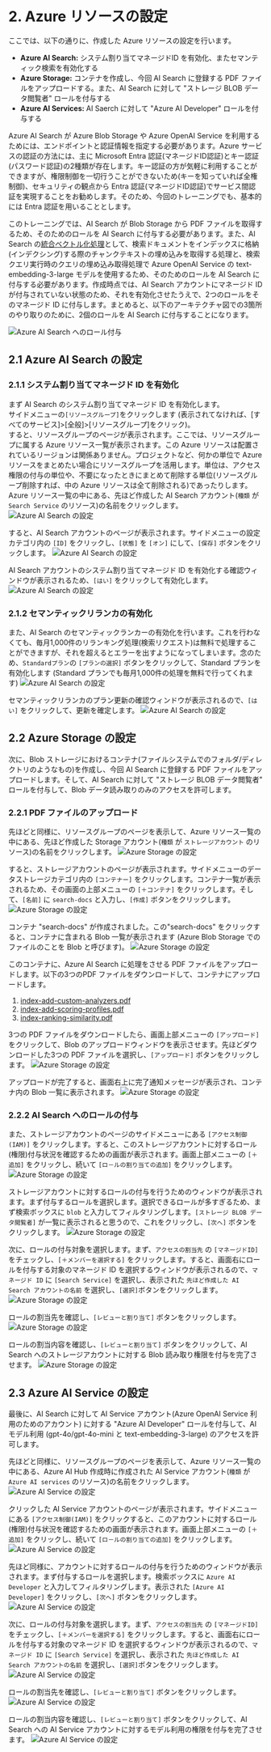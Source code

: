 # 2. Azure リソースの設定
ここでは、以下の通りに、作成した Azure リソースの設定を行います。
- **Azure AI Search:** システム割り当てマネージドID を有効化、またセマンティック検索を有効化する
- **Azure Storage:** コンテナを作成し、今回 AI Search に登録する PDF ファイルをアップロードする。また、AI Search に対して "ストレージ BLOB データ閲覧者" ロールを付与する
- **Azure AI Services:** AI Saerch に対して "Azure AI Developer" ロールを付与する

Azure AI Search が Azure Blob Storage や Azure OpenAI Service を利用するためには、エンドポイントと認証情報を指定する必要があります。Azure サービスの認証の方法には、主に Microsoft Entra 認証(マネージドID認証)とキー認証(パスワード認証)の2種類が存在します。キー認証の方が気軽に利用することができますが、権限制御を一切行うことができないため(キーを知っていれば全権制御)、セキュリティの観点から Entra 認証(マネージドID認証)でサービス間認証を実現することをお勧めします。そのため、今回のトレーニングでも、基本的には Entra 認証を用いることとします。  
  
このトレーニングでは、AI Search が Blob Storage から PDF ファイルを取得するため、そのためのロールを AI Search に付与する必要があります。また、AI Search の[統合ベクトル化処理](https://learn.microsoft.com/en-us/azure/search/vector-search-integrated-vectorization)として、検索ドキュメントをインデックスに格納(インデクシング)する際のチャンクテキストの埋め込みを取得する処理と、検索クエリ実行時のクエリの埋め込み取得処理で Azure OpenAI Service の text-embedding-3-large モデルを使用するため、そのためのロールを AI Search に付与する必要があります。作成時点では、AI Search アカウントにマネージド ID が付与されていない状態のため、それを有効化させたうえで、2つのロールをそのマネージド ID に付与します。まとめると、以下のアーキテクチャ図での3箇所のやり取りのために、2個のロールを AI Search に付与することになります。

![Azure AI Search へのロール付与](images/99.others/ai-search-roles.png)

## 2.1 Azure AI Search の設定

### 2.1.1 システム割り当てマネージド ID を有効化
まず AI Search のシステム割り当てマネージド ID を有効化します。  
サイドメニューの```[リソースグループ]```をクリックします (表示されてなければ、[すべてのサービス]>[全般]>[リソースグループ]をクリック)。  
すると、リソースグループのページが表示されます。ここでは、リソースグループに属する Azure リソース一覧が表示されます。この Azure リソースは配置されているリージョンは関係ありません。プロジェクトなど、何かの単位で Azure リソースをまとめたい場合にリソースグループを活用します。単位は、アクセス権限の付与の単位や、不要になったときにまとめて削除する単位(リソースグループ削除すれば、中の Azure リソースは全て削除される)であったりします。  
Azure リソース一覧の中にある、先ほど作成した AI Search アカウント(```種類``` が ```Search Service``` のリソース)の名前をクリックします。
![Azure AI Search の設定](images/2.setting-resources/1.ai-search/1.png)

すると、AI Search アカウントのページが表示されます。サイドメニューの設定カテゴリ内の ```[ID]``` をクリックし、```[状態]``` を ```[オン]``` にして、```[保存]``` ボタンをクリックします。
![Azure AI Search の設定](images/2.setting-resources/1.ai-search/2.png)

AI Search アカウントのシステム割り当てマネージド ID を有効化する確認ウィンドウが表示されるため、```[はい]``` をクリックして有効化します。
![Azure AI Search の設定](images/2.setting-resources/1.ai-search/3.png)

### 2.1.2 セマンティックリランカの有効化
また、AI Search のセマンティックランカーの有効化を行います。これを行わなくても、毎月1,000件のリランキング処理(検索リクエスト)は無料で処理することができますが、それを超えるとエラーを出すようになってしまいます。念のため、```Standardプラン```の ```[プランの選択]``` ボタンをクリックして、Standard プランを有効化します (Standard プランでも毎月1,000件の処理を無料で行ってくれます)
![Azure AI Search の設定](images/2.setting-resources/1.ai-search/4.png)

セマンティックリランカのプラン更新の確認ウィンドウが表示されるので、```[はい]``` をクリックして、更新を確定します。
![Azure AI Search の設定](images/2.setting-resources/1.ai-search/5.png)

## 2.2 Azure Storage の設定
次に、Blob ストレージにおけるコンテナ(ファイルシステムでのフォルダ/ディレクトリのようなもの)を作成し、今回 AI Search に登録する PDF ファイルをアップロードします。そして、AI Search に対して "ストレージ BLOB データ閲覧者" ロールを付与して、Blob データ読み取りのみのアクセスを許可します。  

### 2.2.1 PDF ファイルのアップロード
先ほどと同様に、リソースグループのページを表示して、Azure リソース一覧の中にある、先ほど作成した Storage アカウント(```種類``` が ```ストレージアカウント``` のリソース)の名前をクリックします。
![Azure Storage の設定](images/2.setting-resources/2.storage/1.png)

すると、ストレージアカウントのページが表示されます。サイドメニューのデータストレージカテゴリ内の ```[コンテナー]``` をクリックします。コンテナ一覧が表示されるため、その画面の上部メニューの ```[＋コンテナ]``` をクリックします。そして、```[名前]``` に ```search-docs``` と入力し、```[作成]``` ボタンをクリックします。
![Azure Storage の設定](images/2.setting-resources/2.storage/2.png)

コンテナ "search-docs" が作成されました。この"search-docs" をクリックすると、コンテナに含まれる Blob 一覧が表示されます (Azure Blob Storage でのファイルのことを Blob と呼びます)。
![Azure Storage の設定](images/2.setting-resources/2.storage/3.png)

このコンテナに、Azure AI Search に処理をさせる PDF ファイルをアップロードします。以下の3つのPDF ファイルをダウンロードして、コンテナにアップロードします。
1. [index-add-custom-analyzers.pdf](https://raw.githubusercontent.com/mahiya/az-ai-agent-handson-training/refs/heads/main/ai-search/pdfs/index-add-custom-analyzers.pdf)
2. [index-add-scoring-profiles.pdf](https://raw.githubusercontent.com/mahiya/az-ai-agent-handson-training/refs/heads/main/ai-search/pdfs/index-add-scoring-profiles.pdf)
3. [index-ranking-similarity.pdf](https://raw.githubusercontent.com/mahiya/az-ai-agent-handson-training/refs/heads/main/ai-search/pdfs/index-ranking-similarity.pdf)
  
3つの PDF ファイルをダウンロードしたら、画面上部メニューの ```[アップロード]``` をクリックして、Blob のアップロードウィンドウを表示させます。先ほどダウンロードした3つの PDF ファイルを選択し、```[アップロード]``` ボタンをクリックします。
![Azure Storage の設定](images/2.setting-resources/2.storage/4.png)

アップロードが完了すると、画面右上に完了通知メッセージが表示され、コンテナ内の Blob 一覧に表示されます。
![Azure Storage の設定](images/2.setting-resources/2.storage/5.png)

### 2.2.2 AI Search へのロールの付与
また、ストレージアカウントのページのサイドメニューにある ```[アクセス制御(IAM)]``` をクリックします。すると、このストレージアカウントに対するロール(権限)付与状況を確認するための画面が表示されます。画面上部メニューの ```[＋追加]``` をクリックし、続いて ```[ロ－ルの割り当ての追加]``` をクリックします。
![Azure Storage の設定](images/2.setting-resources/2.storage/6.png)

ストレージアカウントに対するロールの付与を行うためのウィンドウが表示されます。まず付与するロールを選択します。選択できるロールが多すぎるため、まず検索ボックスに ```blob``` と入力してフィルタリングします。```[ストレージ BLOB データ閲覧者]``` が一覧に表示されると思うので、これをクリックし、```[次へ]``` ボタンをクリックします。
![Azure Storage の設定](images/2.setting-resources/2.storage/7.png)

次に、ロールの付与対象を選択します。まず、```アクセスの割当先``` の ```[マネージドID]``` をチェックし、```[＋メンバーを選択する]``` をクリックします。すると、画面右にロールを付与する対象のマネージド ID を選択するウィンドウが表示されるので、```マネージド ID``` に ```[Search Service]``` を選択し、表示された ```先ほど作成した AI Search アカウントの名前``` を選択し、```[選択]```ボタンをクリックします。
![Azure Storage の設定](images/2.setting-resources/2.storage/8.png)

ロールの割当先を確認し、```[レビューと割り当て]``` ボタンをクリックします。
![Azure Storage の設定](images/2.setting-resources/2.storage/9.png)

ロールの割当内容を確認し、```[レビューと割り当て]``` ボタンをクリックして、AI Search へのストレージアカウントに対する Blob 読み取り権限を付与を完了させます。
![Azure Storage の設定](images/2.setting-resources/2.storage/10.png)

## 2.3 Azure AI Service の設定
最後に、AI Search に対して AI Service アカウント(Azure OpenAI Service 利用のためのアカウント) に対する "Azure AI Developer" ロールを付与して、AI モデル利用 (gpt-4o/gpt-4o-mini と text-embedding-3-large) のアクセスを許可します。  
  
先ほどと同様に、リソースグループのページを表示して、Azure リソース一覧の中にある、Azure AI Hub 作成時に作成された AI Service アカウント(```種類``` が ```Azure AI services``` のリソース)の名前をクリックします。
![Azure AI Service の設定](images/2.setting-resources/3.ai-services/1.png)

クリックした AI Service アカウントのページが表示されます。サイドメニューにある ```[アクセス制御(IAM)]``` をクリックすると、このアカウントに対するロール(権限)付与状況を確認するための画面が表示されます。画面上部メニューの ```[＋追加]``` をクリックし、続いて ```[ロ－ルの割り当ての追加]``` をクリックします。
![Azure AI Service の設定](images/2.setting-resources/3.ai-services/2.png)

先ほど同様に、アカウントに対するロールの付与を行うためのウィンドウが表示されます。まず付与するロールを選択します。検索ボックスに ```Azure AI Developer``` と入力してフィルタリングします。表示された ```[Azure AI Developer]``` をクリックし、```[次へ]``` ボタンをクリックします。
![Azure AI Service の設定](images/2.setting-resources/3.ai-services/3.png)

次に、ロールの付与対象を選択します。まず、```アクセスの割当先``` の ```[マネージドID]``` をチェックし、```[＋メンバーを選択する]``` をクリックします。すると、画面右にロールを付与する対象のマネージド ID を選択するウィンドウが表示されるので、```マネージド ID``` に ```[Search Service]``` を選択し、表示された ```先ほど作成した AI Search アカウントの名前``` を選択し、```[選択]```ボタンをクリックします。
![Azure AI Service の設定](images/2.setting-resources/3.ai-services/4.png)

ロールの割当先を確認し、```[レビューと割り当て]``` ボタンをクリックします。
![Azure AI Service の設定](images/2.setting-resources/3.ai-services/5.png)

ロールの割当内容を確認し、```[レビューと割り当て]``` ボタンをクリックして、AI Search への AI Service アカウントに対するモデル利用の権限を付与を完了させます。
![Azure AI Service の設定](images/2.setting-resources/3.ai-services/6.png)